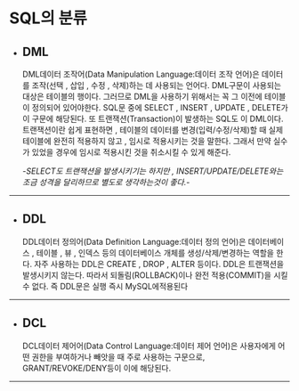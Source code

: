 # SQL의 분류

* ## DML

  DML데이터 조작어(Data Manipulation Language:데이터 조작 언어)은 데이터를 조작(선택 , 삽입 , 수정 , 삭제)하는 데 사용되는 언어다. DML구문이 사용되는 대상은 테이블의 행이다. 그러므로 DML을 사용하기 위해서는 꼭 그 이전에 테이블이 정의되어 있어야한다.
  SQL문 중에 SELECT , INSERT , UPDATE , DELETE가 이 구문에 해당된다. 또 트랜잭션(Transaction)이 발생하는 SQL도 이 DML이다. 
  트랜잭션이란 쉽게 표현하면 , 테이블의 데이터를 변경(입력/수정/삭제)할 때 실제 테이블에 완전히 적용하지 않고 , 임시로 적용시키는 것을 말한다. 그래서 만약 실수가 있었을 경우에 임시로 적용시킨 것을 취소시킬 수 있게 해준다.

  -_SELECT도 트랜잭션을 발생시키기는 하지만 , INSERT/UPDATE/DELETE와는 조금 성격을 달리하므로 별도로 생각하는것이 좋다._-
*** 

* ## DDL
  DDL데이터 정의어(Data Definition Language:데이터 정의 언어)은 데이터베이스 , 테이블 , 뷰 , 인덱스 등의 데이터베이스 개체를 생성/삭제/변경하는 역할을 한다. 자주 사용하는 DDL은 CREATE , DROP , ALTER 등이다. DDL은 트랜잭션을 발생시키지 않는다. 따라서 되돌림(ROLLBACK)이나 완전 적용(COMMIT)을 시킬 수 없다. 즉 DDL문은 실행 즉시 MySQL에적용된다
  
***

* ## DCL
  DCL데이터 제어어(Data Control Language:데이터 제어 언어)은 사용자에게 어떤 권한을 부여하거나 빼앗을 때 주로 사용하는 구문으로, GRANT/REVOKE/DENY등이 이에 해당된다.
***
